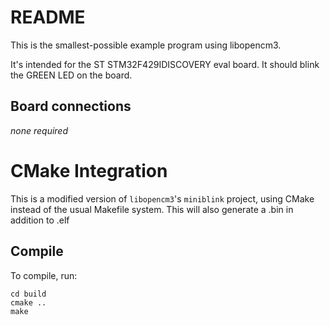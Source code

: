 # README

This is the smallest-possible example program using libopencm3.

It's intended for the ST STM32F429IDISCOVERY eval board. It should blink
the GREEN LED on the board.

## Board connections

*none required*

# CMake Integration

This is a modified version of `libopencm3`'s `miniblink` project, using CMake instead of the usual Makefile system. This will also generate a .bin in addition to .elf 

## Compile

To compile, run:

```shell
cd build
cmake ..
make
```